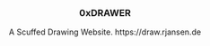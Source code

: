 <br/>
<p align="center">
  <h3 align="center">0xDRAWER</h3>

  <p align="center">
    A Scuffed Drawing Website. https://draw.rjansen.de
    <br/>
    <br/>
  </p>
</p>
